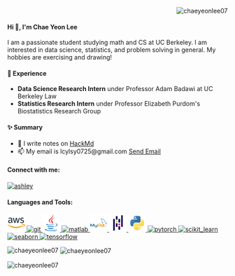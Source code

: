 <p align="right"> <img src="https://komarev.com/ghpvc/?username=chaeyeonlee07&label=Profile%20views&color=0e75b6&style=flat" alt="chaeyeonlee07" /> </p>
<h4 align="left">Hi 👋, I'm Chae Yeon Lee</h4>
<p1 align="left"> I am a passionate student studying math and CS at UC Berkeley. I am interested in data science, statistics, and problem solving in general. My hobbies are exercising and drawing!</p1>

<h4 align="left"> 💫 Experience </h4>
<ul>
  <li><b>Data Science Research Intern</b> under Professor Adam Badawi at UC Berkeley Law</li>
  <li><b>Statistics Research Intern</b> under Professor Elizabeth Purdom's Biostatistics Research Group</li>
</ul> 

<h4 align="left"> ✨ Summary </h4> 
<ul>
<li>📝 I write notes on <a href="https://hackmd.io/@lcylsy072">HackMd</a></li>
 
<li> 📫 My email is lcylsy0725@gmail.com <a href = "mailto: lcylsy0725@gmail.com">Send Email</a> </li>
</ul>
<h4 align="left">Connect with me:</h4>
<p align="left">
<a href="https://kaggle.com/ashley" target="blank"><img align="center" src="https://raw.githubusercontent.com/rahuldkjain/github-profile-readme-generator/master/src/images/icons/Social/kaggle.svg" alt="ashley" height="30" width="40" /></a>
</p>

<h4 align="left">Languages and Tools:</h4>
<p align="left"> <a href="https://aws.amazon.com" target="_blank" rel="noreferrer"> <img src="https://raw.githubusercontent.com/devicons/devicon/master/icons/amazonwebservices/amazonwebservices-original-wordmark.svg" alt="aws" width="40" height="40"/> </a> <a href="https://git-scm.com/" target="_blank" rel="noreferrer"> <img src="https://www.vectorlogo.zone/logos/git-scm/git-scm-icon.svg" alt="git" width="40" height="40"/> </a> <a href="https://www.java.com" target="_blank" rel="noreferrer"> <img src="https://raw.githubusercontent.com/devicons/devicon/master/icons/java/java-original.svg" alt="java" width="40" height="40"/> </a> <a href="https://www.mathworks.com/" target="_blank" rel="noreferrer"> <img src="https://upload.wikimedia.org/wikipedia/commons/2/21/Matlab_Logo.png" alt="matlab" width="40" height="40"/> </a> <a href="https://www.mysql.com/" target="_blank" rel="noreferrer"> <img src="https://raw.githubusercontent.com/devicons/devicon/master/icons/mysql/mysql-original-wordmark.svg" alt="mysql" width="40" height="40"/> </a> <a href="https://pandas.pydata.org/" target="_blank" rel="noreferrer"> <img src="https://raw.githubusercontent.com/devicons/devicon/2ae2a900d2f041da66e950e4d48052658d850630/icons/pandas/pandas-original.svg" alt="pandas" width="40" height="40"/> </a> <a href="https://www.python.org" target="_blank" rel="noreferrer"> <img src="https://raw.githubusercontent.com/devicons/devicon/master/icons/python/python-original.svg" alt="python" width="40" height="40"/> </a> <a href="https://pytorch.org/" target="_blank" rel="noreferrer"> <img src="https://www.vectorlogo.zone/logos/pytorch/pytorch-icon.svg" alt="pytorch" width="40" height="40"/> </a> <a href="https://scikit-learn.org/" target="_blank" rel="noreferrer"> <img src="https://upload.wikimedia.org/wikipedia/commons/0/05/Scikit_learn_logo_small.svg" alt="scikit_learn" width="40" height="40"/> </a> <a href="https://seaborn.pydata.org/" target="_blank" rel="noreferrer"> <img src="https://seaborn.pydata.org/_images/logo-mark-lightbg.svg" alt="seaborn" width="40" height="40"/> </a> <a href="https://www.tensorflow.org" target="_blank" rel="noreferrer"> <img src="https://www.vectorlogo.zone/logos/tensorflow/tensorflow-icon.svg" alt="tensorflow" width="40" height="40"/> </a> </p>

<p><img align="left" src="https://github-readme-stats.vercel.app/api/top-langs?username=chaeyeonlee07&show_icons=true&locale=en&layout=compact" alt="chaeyeonlee07" /></p>

<p>&nbsp;<img align="center" src="https://github-readme-stats.vercel.app/api?username=chaeyeonlee07&show_icons=true&locale=en" alt="chaeyeonlee07" /></p>

<p><img align="center" src="https://github-readme-streak-stats.herokuapp.com/?user=chaeyeonlee07&" alt="chaeyeonlee07" /></p>

